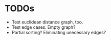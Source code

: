 # TODOs

* Test euclidean distance graph, too. 
* Test edge cases. Empty graph?
* Partial sorting? Eliminating unecessary edges?
